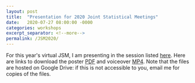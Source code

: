 ```yaml
---
layout: post
title:  "Presentation for 2020 Joint Statistical Meetings"
date:   2020-07-27 08:00:00 -0000
categories: workshops
excerpt_separator: <!--more-->
permalink: /JSM2020/
---
```

<!--more-->

For this year's virtual JSM, I am presenting in the session listed
[here](https://ww2.amstat.org/meetings/jsm/2020/onlineprogram/AbstractDetails.cfm?abstractid=309805).
Here are links to download the poster
[PDF](https://drive.google.com/uc?export=view&id=1m4NIMm0kfrVRwsfigFHJDSUqOkCEHObA)
and voiceover
[MP4](https://drive.google.com/uc?export=view&id=1keGcR_2ZJ87nFicBbrPnvPh6nyGsvOLk).
Note that the files are hosted on Google Drive: if this is not accessible to
you, email me for copies of the files.

